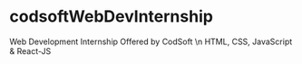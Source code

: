 # codsoftWebDevInternship
Web Development Internship Offered by CodSoft \n
HTML, CSS, JavaScript & React-JS
